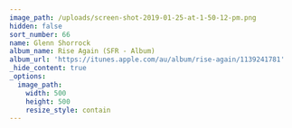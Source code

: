 ```yaml
---
image_path: /uploads/screen-shot-2019-01-25-at-1-50-12-pm.png
hidden: false
sort_number: 66
name: Glenn Shorrock
album_name: Rise Again (SFR - Album)
album_url: 'https://itunes.apple.com/au/album/rise-again/1139241781'
_hide_content: true
_options:
  image_path:
    width: 500
    height: 500
    resize_style: contain
---
```


